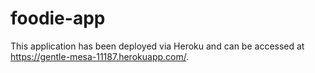 # foodie-app

This application has been deployed via Heroku and can be accessed at https://gentle-mesa-11187.herokuapp.com/. 
